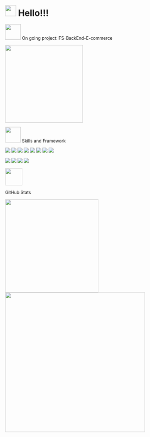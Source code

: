 # <img src="https://raw.githubusercontent.com/MartinHeinz/MartinHeinz/master/wave.gif" width="35px"> Hello!!! 

 
 <img src="https://media.giphy.com/media/WUlplcMpOCEmTGBtBW/giphy.gif" width="50"> On going project: FS-BackEnd-E-commerce
 
 <img src = "https://media1.giphy.com/media/5k1Wu87CzkDfrx0Xwj/giphy.gif?cid=790b7611942ecae413c5914a1cad94253ada583ee0afd79a&rid=giphy.gif&ct=g" width = 250>



<img src="https://media.giphy.com/media/VgCDAzcKvsR6OM0uWg/giphy.gif" width="50"> Skills and Framework

![](https://img.shields.io/badge/<Code>-<HTML>-informational?style=flat&logo==<LOGO_NAME>&logoColor=white&color=2bbc8a)
![](https://img.shields.io/badge/<Code>-<CSS>-informational?style=flat&logo=<LOGO_NAME>&logoColor=white&color=2bbc8a)
![](https://img.shields.io/badge/<Code>-<JavarScript>-informational?style=flat&logo=<LOGO_NAME>&logoColor=white&color=2bbc8a)
![](https://img.shields.io/badge/<Code>-<Redux>-informational?style=flat&logo=<LOGO_NAME>&logoColor=white&color=2bbc8a)
![](https://img.shields.io/badge/<Code>-<TypeScript>-informational?style=flat&logo=<LOGO_NAME>&logoColor=white&color=2bbc8a)
![](https://img.shields.io/badge/<Framework>-<React>-informational?style=flat&logo=<LOGO_NAME>&logoColor=white&color=2bbc8a)
![](https://img.shields.io/badge/<Code>-<React--Native>-informational?style=flat&logo=<LOGO_NAME>&logoColor=white&color=2bbc8a)
![](https://img.shields.io/badge/<Package>-<Styled-Component>-informational?style=flat&logo=<LOGO_NAME>&logoColor=white&color=2bbc8a)


![](https://img.shields.io/github/commit-activity/w/Andreaa-Dev/Fullstack-Ecommerce?color=red&style=plastic)
![](https://img.shields.io/github/last-commit/Andreaa-Dev/Fullstack-Ecommerce?color=purple)
![](https://img.shields.io/website?down_color=lightgrey&down_message=clothe&style=plastic&up_color=yellow&up_message=Fullstack-Ecommerce&url=https%3A%2F%2Fexpense.mlem-mlem.net%2F)
![](https://img.shields.io/github/stars/Andreaa-Dev?style=plastic)






<img src="https://media.giphy.com/media/mGcNjsfWAjY5AEZNw6/giphy.gif" width="55"> 

GitHub Stats

<img align="center" width="300" src="https://github-readme-stats.vercel.app/api/top-langs/?username=Andreaa-Dev&theme=shades-of-purple" /> 

<img align="center" width="450" src="https://github-readme-stats.vercel.app/api/?username=Andreaa-Dev&theme=shades-of-purple" />
